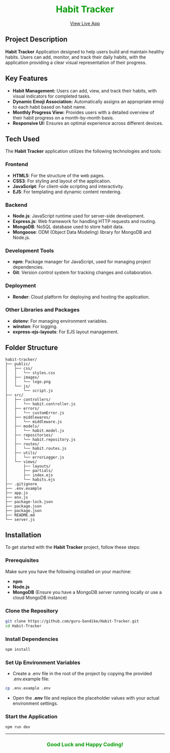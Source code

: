<h1 align="center" style="font-weight: bolder; color: #059d06">Habit Tracker</h1>

<p align="center">
  <a href="https://habit-tracker-8cju.onrender.com/" target="_blank">View Live App</a>
</p>

## Project Description

**Habit Tracker** Application designed to help users build and maintain healthy habits. Users can add, monitor, and track their daily habits, with the application providing a clear visual representation of their progress.

## Key Features

- **Habit Management:** Users can add, view, and track their habits, with visual indicators for completed tasks.
- **Dynamic Emoji Association:** Automatically assigns an appropriate emoji to each habit based on habit name.
- **Monthly Progress View:** Provides users with a detailed overview of their habit progress on a month-by-month basis.
- **Responsive UI:** Ensures an optimal experience across different devices.

## Tech Used

The **Habit Tracker** application utilizes the following technologies and tools:

### Frontend

- **HTML5**: For the structure of the web pages.
- **CSS3**: For styling and layout of the application.
- **JavaScript**: For client-side scripting and interactivity.
- **EJS**: For templating and dynamic content rendering.

### Backend

- **Node.js**: JavaScript runtime used for server-side development.
- **Express.js**: Web framework for handling HTTP requests and routing.
- **MongoDB**: NoSQL database used to store habit data.
- **Mongoose**: ODM (Object Data Modeling) library for MongoDB and Node.js.

### Development Tools

- **npm**: Package manager for JavaScript, used for managing project dependencies.
- **Git**: Version control system for tracking changes and collaboration.

### Deployment

- **Render**: Cloud platform for deploying and hosting the application.

### Other Libraries and Packages

- **dotenv**: For managing environment variables.
- **winston**: For logging.
- **express-ejs-layouts**: For EJS layout management.

## Folder Structure

```
habit-tracker/
├── public/
│   ├── css/
│   │   └── styles.css
│   ├── images/
│   │   └── logo.png
│   └── js/
│       └── script.js
├── src/
│   ├── controllers/
│   │   └── habit.controller.js
│   ├── errors/
│   │   └── customError.js
│   ├── middlewares/
│   │   └── middleware.js
│   ├── models/
│   │   └── habit.model.js
│   ├── repositories/
│   │   └── habit.repository.js
│   ├── routes/
│   │   └── habit.routes.js
│   ├── utils/
│   │   └── errorLogger.js
│   └── views/
│       ├── layouts/
│       ├── partials/
│       ├── index.ejs
│       └── habits.ejs
├── .gitignore
├── .env.example
├── app.js
├── env.js
├── package-lock.json
├── package.json
├── package.json
├── README.md
└── server.js

```

## Installation

To get started with the **Habit Tracker** project, follow these steps:

### Prerequisites

Make sure you have the following installed on your machine:

- **npm**
- **Node.js**
- **MongoDB** (Ensure you have a MongoDB server running locally or use a cloud MongoDB instance)

### Clone the Repository

```bash
git clone https://github.com/guru-bandike/Habit-Tracker.git
cd Habit-Tracker

```

### Install Dependencies

```bash
npm install
```

### Set Up Environment Variables

- Create a .env file in the root of the project by copying the provided .env.example file:

```bash
cp .env.example .env
```

- Open the **.env** file and replace the placeholder values with your actual environment settings.

### Start the Application

```
npm run dev
```

---

<h3 align="center" style="font-weight: bolder; color: #059d06">Good Luck and Happy Coding!</h3>
